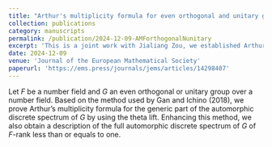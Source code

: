 ```yaml
---
title: "Arthur's multiplicity formula for even orthogonal and unitary groups"
collection: publications
category: manuscripts
permalink: /publication/2024-12-09-AMForthogonalNunitary
excerpt: 'This is a joint work with Jialiang Zou, we established Arthurs multiplicity formula for non-quasi-split even orthogonal and unitary groups.'
date: 2024-12-09
venue: 'Journal of the European Mathematical Society'
paperurl: 'https://ems.press/journals/jems/articles/14298407'
---
```

Let $F$ be a number field and $G$ an even orthogonal or unitary group over a number field. Based on the method used by Gan and Ichino (2018), we prove Arthur’s multiplicity formula for the generic part of the automorphic discrete spectrum of $G$ by using the theta lift. Enhancing this method, we also obtain a description of the full automorphic discrete spectrum of $G$ of $F$-rank less than or equals to one.
